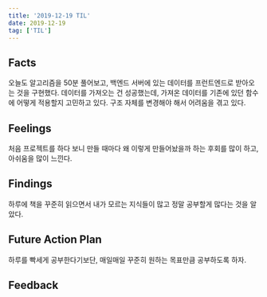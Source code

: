 ```yaml
---
title: '2019-12-19 TIL'
date: 2019-12-19
tag: ['TIL']
---
```


## Facts

오늘도 알고리즘을 50분 풀어보고, 백엔드 서버에 있는 데이터를 프런트엔드로 받아오는 것을 구현했다. 데이터를 가져오는 건 성공했는데, 가져온 데이터를 기존에 있던 함수에 어떻게 적용할지 고민하고 있다. 구조 자체를 변경해야 해서 어려움을 겪고 있다.

## Feelings

처음 프로젝트를 하다 보니 만들 때마다 왜 이렇게 만들어놨을까 하는 후회를 많이 하고, 아쉬움을 많이 느낀다.

## Findings

하루에 책을 꾸준히 읽으면서 내가 모르는 지식들이 많고 정말 공부할게 많다는 것을 알았다.

## Future Action Plan

하루를 빡세게 공부한다기보단, 매일매일 꾸준히 원하는 목표만큼 공부하도록 하자.

## Feedback
